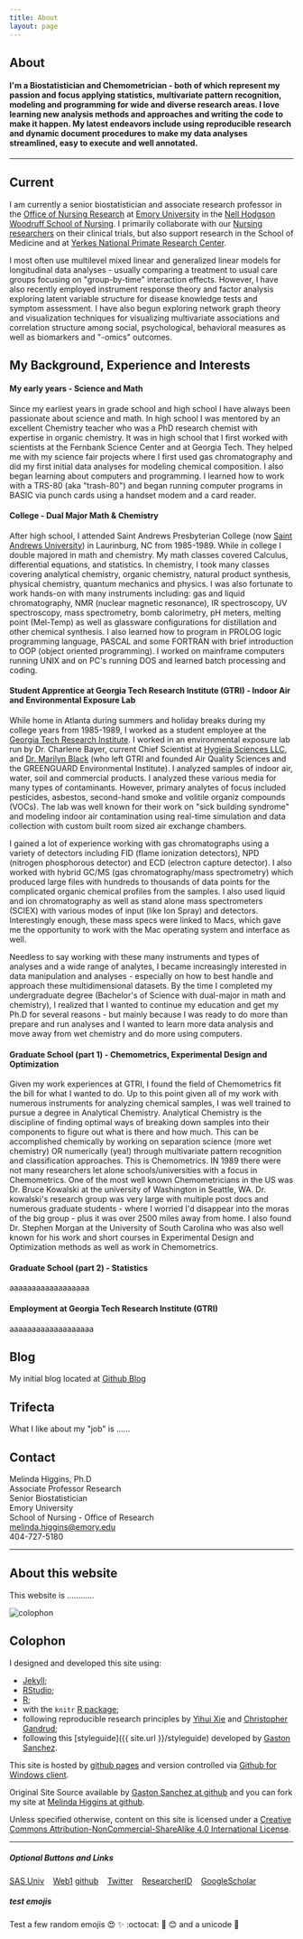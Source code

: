 ```yaml
---
title: About
layout: page
---
```


## About 

#### I'm a Biostatistician and Chemometrician - both of which represent my passion and focus applying statistics, multivariate pattern recognition, modeling and programming for wide and diverse research areas. I love learning new analysis methods and approaches and writing the code to make it happen. My latest endeavors include using reproducible research and dynamic document procedures to make my data analyses streamlined, easy to execute and well annotated. 

<hr class="margin" />

## Current

I am currently a senior biostatistician and associate research professor in the [Office of Nursing Research](http://www.nursing.emory.edu/faculty-and-research/onr/index.html) at [Emory University](http://www.emory.edu/) in the [Nell Hodgson Woodruff School of Nursing](http://www.nursing.emory.edu/). I primarily collaborate with our [Nursing researchers](http://www.nursing.emory.edu/faculty-and-research/index.html) on their clinical trials, but also support research in the School of Medicine and at [Yerkes National Primate Research Center](http://www.yerkes.emory.edu/). 

I most often use multilevel mixed linear and generalized linear models for longitudinal data analyses - usually comparing a treatment to usual care groups focusing on "group-by-time" interaction effects. However, I have also recently employed instrument response theory and factor analysis exploring latent variable structure for disease knowledge tests and symptom assessment. I have also begun exploring network graph theory and visualization techniques for visualizing multivariate associations and correlation structure among social, psychological, behavioral measures as well as biomarkers and "-omics" outcomes.

## My Background, Experience and Interests

#### **My early years - Science and Math**

Since my earliest years in grade school and high school I have always been passionate about science and math. In high school I was mentored by an excellent Chemistry teacher who was a PhD research chemist with expertise in organic chemistry. It was in high school that I first worked with scientists at the Fernbank Science Center and at Georgia Tech. They helped me with my science fair projects where I first used gas chromatography and did my first initial data analyses for modeling chemical composition. I also began learning about computers and programming. I learned how to work with a TRS-80 (aka "trash-80") and began running computer programs in BASIC via punch cards using a handset modem and a card reader.

#### College - Dual Major Math & Chemistry

After high school, I attended Saint Andrews Presbyterian College (now [Saint Andrews University](http://www.sa.edu/)) in Laurinburg, NC from 1985-1989. While in college I double majored in math and chemistry. My math classes covered Calculus, differential equations, and statistics. In chemistry, I took many classes covering analytical chemistry, organic chemistry, natural product synthesis, physical chemistry, quantum mechanics and physics. I was also fortunate to work hands-on with many instruments including: gas and liquid chromatography, NMR (nuclear magnetic resonance), IR spectroscopy, UV spectroscopy, mass spectrometry, bomb calorimetry, pH meters, melting point (Mel-Temp) as well as glassware configurations for distillation and other chemical synthesis. I also learned how to program in PROLOG logic programming language, PASCAL and some FORTRAN with brief introduction to OOP (object oriented programming). I worked on mainframe computers running UNIX and on PC's running DOS and learned batch processing and coding.

#### Student Apprentice at Georgia Tech Research Institute (GTRI) - Indoor Air and Environmental Exposure Lab

While home in Atlanta during summers and holiday breaks during my college years from 1985-1989, I worked as a student employee at the [Georgia Tech Research Institute](http://gtri.gatech.edu/). I worked in an environmental exposure lab run by Dr. Charlene Bayer, current Chief Scientist at [Hygieia Sciences LLC](http://hygieiasciences.com/), and [Dr. Marilyn Black](http://www.tuff.org/marilyn-s-black) (who left GTRI and founded Air Quality Sciences and the GREENGUARD Environmental Institute). I analyzed samples of indoor air, water, soil and commercial products. I analyzed these various media for many types of contaminants. However, primary analytes of focus included pesticides, asbestos, second-hand smoke and volitile organiz compounds (VOCs). The lab was well known for their work on "sick building syndrome" and modeling indoor air contamination using real-time simulation and data collection with custom built room sized air exchange chambers. 

I gained a lot of experience working with gas chromatographs using a variety of detectors including FID (flame ionization detectors), NPD (nitrogen phosphorous detector) and ECD (electron capture detector). I also worked with hybrid GC/MS (gas chromatography/mass spectrometry) which produced large files with hundreds to thousands of data points for the complicated organic chemical profiles from the samples. I also used liquid and ion chromatography as well as stand alone mass spectrometers (SCIEX) with various modes of input (like Ion Spray) and detectors. Interestingly enough, these mass specs were linked to Macs, which gave me the opportunity to work with the Mac operating system and interface as well.

Needless to say working with these many instruments and types of analyses and a wide range of analytes, I became increasingly interested in data manipulation and analyses - especially on how to best handle and approach these multidimensional datasets. By the time I completed my undergraduate degree (Bachelor's of Science with dual-major in math and chemistry), I realized that I wanted to continue my education and get my Ph.D for several reasons - but mainly because I was ready to do more than prepare and run analyses and I wanted to learn more data analysis and move away from wet chemistry and do more using computers. 

#### Graduate School (part 1) - Chemometrics, Experimental Design and Optimization

Given my work experiences at GTRI, I found the field of Chemometrics fit the bill for what I wanted to do. Up to this point given all of my work with numerous instruments for analyzing chemical samples, I was well trained to pursue a degree in Analytical Chemistry. Analytical Chemistry is the discipline of finding optimal ways of breaking down samples into their components to figure out what is there and how much. This can be accomplished chemically by working on separation science (more wet chemistry) OR numerically (yea!) through multivariate pattern recognition and classification approaches. This is Chemometrics. IN 1989 there were not many researchers let alone schools/universities with a focus in Chemometrics. One of the most well known Chemometricians in the US was Dr. Bruce Kowalski at the university of Washington in Seattle, WA. Dr. kowalski's research group was very large with multiple post docs and numerous graduate students - where I worried I'd disappear into the moras of the big group - plus it was over 2500 miles away from home. I also found Dr. Stephen Morgan at the University of South Carolina who was also well known for his work and short courses in Experimental Design and Optimization methods as well as work in Chemometrics. 

#### Graduate School (part 2) - Statistics

aaaaaaaaaaaaaaaaaa

#### Employment at Georgia Tech Research Institute (GTRI)

aaaaaaaaaaaaaaaaaaa


## Blog

My initial blog located at <a href="http://melindahiggins2000.github.io/blog/"> Github Blog </a>

## Trifecta

What I like about my "job" is ......

## Contact

  Melinda Higgins, Ph.D  
  Associate Professor Research  
  Senior Biostatistician  
  Emory University  
  School of Nursing - Office of Research  
  <a href="mailto:melinda.higgins@emory.edu">melinda.higgins@emory.edu</a>  
  404-727-5180  

<hr class="margin" />

## About this website

This website is ............

<p>
<img class="centered" src="https://melindahiggins2000.github.io/web2//images/website/trees.jpg" alt="colophon"/> 
</p>

## Colophon

I designed and developed this site using: 

* [Jekyll](https://github.com/mojombo/jekyll); 
* [RStudio](http://www.rstudio.com);
* [R](http://cran.r-project.org/); 
* with the `knitr` [R package](http://cran.r-project.org/web/packages/knitr/index.html);
* following reproducible research principles by [Yihui Xie](http://yihui.name/) and [Christopher Gandrud](http://christophergandrud.github.io/RepResR-RStudio/);
* following this [styleguide]({{ site.url }}/styleguide) developed by [Gaston Sanchez](http://gastonsanchez.com/). 
 
This site is hosted by [github pages](https://pages.github.com) and version controlled via [Github for Windows client](https://windows.github.com/). 

Original Site Source available by [Gaston Sanchez at github](https://github.com/gastonstat/gastonstat.github.io) and you can fork my site at [Melinda Higgins at github](https://github.com/melindahiggins2000/web2). 

Unless specified otherwise, content on this site is licensed under a 
[Creative Commons Attribution-NonCommercial-ShareAlike 4.0 International License](http://creativecommons.org/licenses/by-nc-sa/4.0/).

<hr class="margin" />

##### Optional Buttons and Links

<a class="graytealbutton" href="https://melindahiggins2000.github.io/sasuniv2/" target="_blank">SAS Univ</a>
&nbsp;&nbsp;
<a class="graytealbutton" href="https://melindahiggins2000.github.io/" target="_blank">Web1</a>
<a class="graytealbutton" href="https://github.com/melindahiggins2000" target="_blank">github</a>
&nbsp;&nbsp;
<a class="graytealbutton" href="https://twitter.com/mhiggins2000/" target="_blank">Twitter</a>
&nbsp;&nbsp;
<a class="graytealbutton" href="http://www.researcherid.com/rid/B-6459-2013" target="_blank">ResearcherID</a>
&nbsp;&nbsp;
<a class="graytealbutton" href="https://scholar.google.com/citations?user=-4aU-VkAAAAJ&hl=en" target="_blank">GoogleScholar</a>
&nbsp;&nbsp;

<span id='badgeCont184498' style='width:26px'><script src='http://labs.researcherid.com/mashlets?el=badgeCont184498&mashlet=badge&showTitle=false&className=a&rid=B-6459-2013&size=small'></script></span>

##### test emojis 

Test a few random emojis :heart_eyes: :sparkles: :octocat: :large_blue_circle: :blush: and a unicode &#x1F305;
